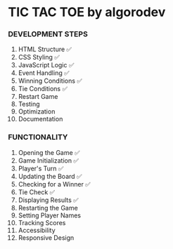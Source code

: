 # TIC TAC TOE by __algorodev__

### DEVELOPMENT STEPS
1. HTML Structure ✅
2. CSS Styling ✅
3. JavaScript Logic ✅
4. Event Handling ✅
5. Winning Conditions ✅
6. Tie Conditions ✅
7. Restart Game
8. Testing
9. Optimization
10. Documentation

### FUNCTIONALITY
1. Opening the Game ✅
2. Game Initialization ✅
3. Player's Turn ✅
4. Updating the Board ✅
5. Checking for a Winner ✅
6. Tie Check ✅
7. Displaying Results ✅
8. Restarting the Game
9. Setting Player Names
10. Tracking Scores
11. Accessibility
12. Responsive Design
